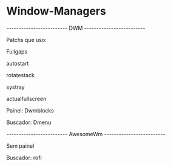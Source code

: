 # Window-Managers

------------------------- DWM -------------------------

Patchs que uso:

Fullgaps

autostart

rotatestack

systray

actualfullscreen




Painel: Dwmblocks

Buscador: Dmenu


------------------------- AwesomeWm -------------------------

Sem painel

Buscador: rofi



